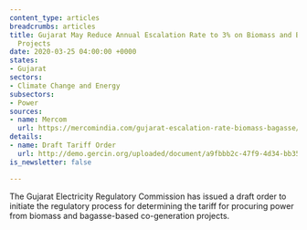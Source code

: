 ```yaml
---
content_type: articles
breadcrumbs: articles
title: Gujarat May Reduce Annual Escalation Rate to 3% on Biomass and Bagasse-Based
  Projects
date: 2020-03-25 04:00:00 +0000
states:
- Gujarat
sectors:
- Climate Change and Energy
subsectors:
- Power
sources:
- name: Mercom
  url: https://mercomindia.com/gujarat-escalation-rate-biomass-bagasse/
details:
- name: Draft Tariff Order
  url: http://demo.gercin.org/uploaded/document/a9fbbb2c-47f9-4d34-bb35-bf0d67e131ca.pdf
is_newsletter: false

---
```

The Gujarat Electricity Regulatory Commission has issued a draft order to initiate the regulatory process for determining the tariff for procuring power from biomass and bagasse-based co-generation projects.
